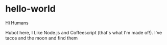 # hello-world

Hi Humans

Hubot here, I Like Node.js and Coffeescript (that's what I'm made of!).
I've tacos and the moon and find them
